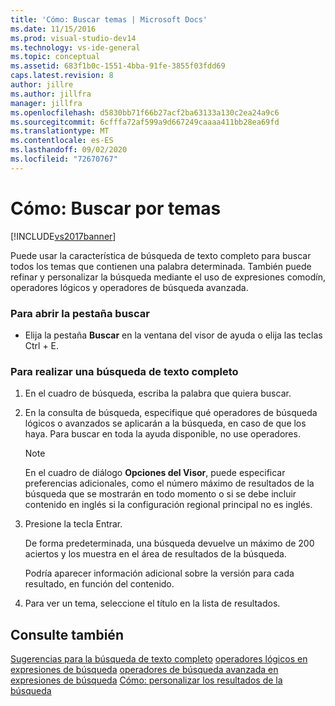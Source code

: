 ```yaml
---
title: 'Cómo: Buscar temas | Microsoft Docs'
ms.date: 11/15/2016
ms.prod: visual-studio-dev14
ms.technology: vs-ide-general
ms.topic: conceptual
ms.assetid: 683f1b0c-1551-4bba-91fe-3855f03fdd69
caps.latest.revision: 8
author: jillre
ms.author: jillfra
manager: jillfra
ms.openlocfilehash: d5830bb71f66b27acf2ba63133a130c2ea24a9c6
ms.sourcegitcommit: 6cfffa72af599a9d667249caaaa411bb28ea69fd
ms.translationtype: MT
ms.contentlocale: es-ES
ms.lasthandoff: 09/02/2020
ms.locfileid: "72670767"
---
```

# <a name="how-to-search-for-topics"></a>Cómo: Buscar por temas
[!INCLUDE[vs2017banner](../includes/vs2017banner.md)]

Puede usar la característica de búsqueda de texto completo para buscar todos los temas que contienen una palabra determinada. También puede refinar y personalizar la búsqueda mediante el uso de expresiones comodín, operadores lógicos y operadores de búsqueda avanzada.

### <a name="to-open-the-search-tab"></a>Para abrir la pestaña buscar

- Elija la pestaña **Buscar** en la ventana del visor de ayuda o elija las teclas Ctrl + E.

### <a name="to-perform-a-full-text-search"></a>Para realizar una búsqueda de texto completo

1. En el cuadro de búsqueda, escriba la palabra que quiera buscar.

2. En la consulta de búsqueda, especifique qué operadores de búsqueda lógicos o avanzados se aplicarán a la búsqueda, en caso de que los haya. Para buscar en toda la ayuda disponible, no use operadores.

    > [!NOTE]
    > En el cuadro de diálogo **Opciones del Visor**, puede especificar preferencias adicionales, como el número máximo de resultados de la búsqueda que se mostrarán en todo momento o si se debe incluir contenido en inglés si la configuración regional principal no es inglés.

3. Presione la tecla Entrar.

     De forma predeterminada, una búsqueda devuelve un máximo de 200 aciertos y los muestra en el área de resultados de la búsqueda.

     Podría aparecer información adicional sobre la versión para cada resultado, en función del contenido.

4. Para ver un tema, seleccione el título en la lista de resultados.

## <a name="see-also"></a>Consulte también
 [Sugerencias para la búsqueda de texto completo](../ide/full-text-search-tips.md) [operadores lógicos en expresiones de búsqueda](../ide/logical-operators-in-search-expressions.md) [operadores de búsqueda avanzada en expresiones de búsqueda](../ide/advanced-search-operators-in-search-expressions.md) [Cómo: personalizar los resultados de la búsqueda](../ide/how-to-customize-search-results.md)
